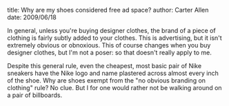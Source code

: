 title: Why are my shoes considered free ad space?
author: Carter Allen
date: 2009/06/18



In general, unless you're buying designer clothes, the brand of a piece of clothing is fairly subtly added to your clothes. This is advertising, but it isn't extremely obvious or obnoxious. This of course changes when you buy designer clothes, but I'm not a poser: so that doesn't really apply to me.

Despite this general rule, even the cheapest, most basic pair of Nike sneakers have the Nike logo and name plastered across almost every inch of the shoe. Why are shoes exempt from the "no obvious branding on clothing" rule? No clue. But I for one would rather not be walking around on a pair of billboards.
